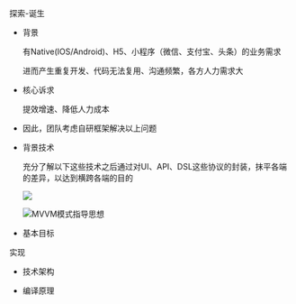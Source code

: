 探索-诞生

- 背景

  有Native(IOS/Android)、H5、小程序（微信、支付宝、头条）的业务需求

  进而产生重复开发、代码无法复用、沟通频繁，各方人力需求大

- 核心诉求

  提效增速、降低人力成本

- 因此，团队考虑自研框架解决以上问题

- 背景技术

  充分了解以下这些技术之后通过对UI、API、DSL这些协议的封装，抹平各端的差异，以达到横跨各端的目的

  ![](https://tva1.sinaimg.cn/large/008i3skNly1gs2l9ikiaaj30v40iojtn.jpg)

  ![MVVM模式指导思想](https://tva1.sinaimg.cn/large/008i3skNly1gs2lkljq0gj311g0emgmy.jpg)

- 基本目标

实现

- 技术架构

- 编译原理

